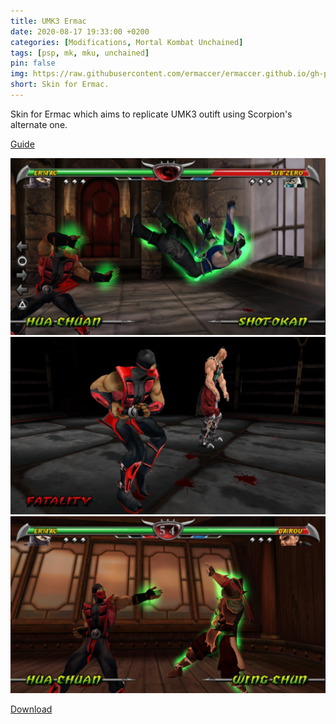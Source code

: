 ```yaml
---
title: UMK3 Ermac
date: 2020-08-17 19:33:00 +0200
categories: [Modifications, Mortal Kombat Unchained]
tags: [psp, mk, mku, unchained]   
pin: false
img: https://raw.githubusercontent.com/ermaccer/ermaccer.github.io/gh-pages/assets/mods/mku/umk3ermac/1.jpg
short: Skin for Ermac.
---
```


Skin for Ermac which aims to replicate UMK3 outift using
Scorpion's alternate one.

[Guide](https://ermaccer.github.io/posts/how-to-install-mortal-kombat-unchained-mods/)

![Preview](https://raw.githubusercontent.com/ermaccer/ermaccer.github.io/gh-pages/assets/mods/mku/umk3ermac/1.jpg)
![Preview](https://raw.githubusercontent.com/ermaccer/ermaccer.github.io/gh-pages/assets/mods/mku/umk3ermac/2.jpg)
![Preview](https://raw.githubusercontent.com/ermaccer/ermaccer.github.io/gh-pages/assets/mods/mku/umk3ermac/3.jpg)



[Download](https://drive.google.com/file/d/1ycPZpSBtaCGOY1x_BiRkz-LEytLuE0q_/view?usp=sharing)

